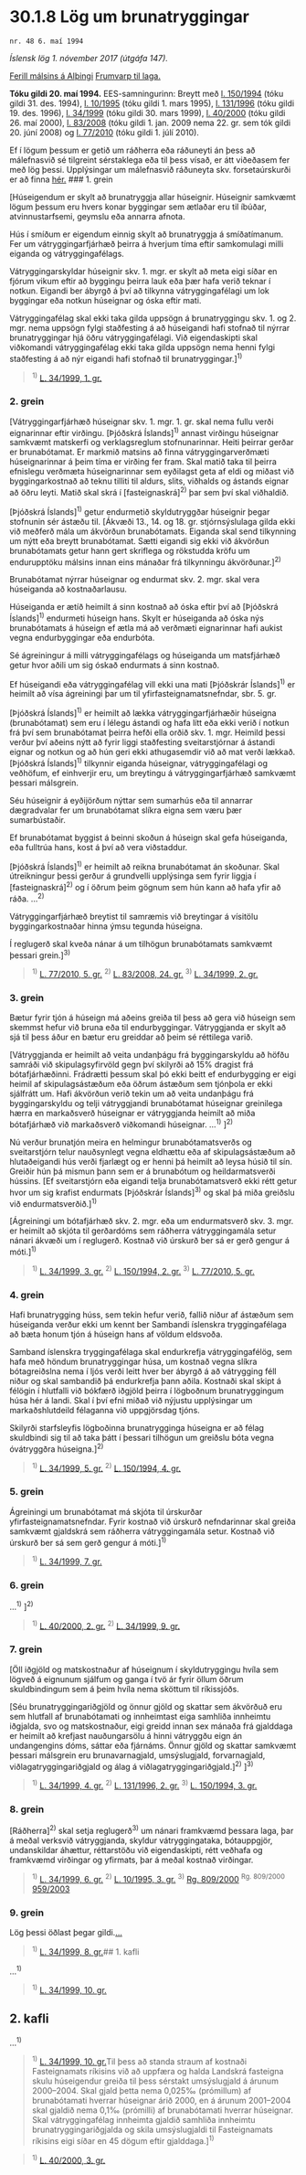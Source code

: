 # 30.1.8 Lög um brunatryggingar

`nr. 48 6. maí 1994`

_Íslensk lög 1. nóvember 2017 (útgáfa 147)._

[Ferill málsins á Alþingi](https://www.althingi.is/thingstorf/thingmalalistar-eftir-thingum/ferill/?ltg=117&mnr=577)
[Frumvarp til laga.](https://www.althingi.is/altext/117/s/0896.html)

**Tóku gildi 20. maí 1994.**
EES-samningurinn:
Breytt með
[l. 150/1994](https://althingi.is/altext/stjt/1994.150.html) (tóku gildi 31. des. 1994),
[l. 10/1995](https://althingi.is/altext/stjt/1995.010.html) (tóku gildi 1. mars 1995),
[l. 131/1996](https://althingi.is/altext/stjt/1996.131.html) (tóku gildi 19. des. 1996),
[l. 34/1999](https://althingi.is/altext/stjt/1999.034.html) (tóku gildi 30. mars 1999),
[l. 40/2000](https://althingi.is/altext/stjt/2000.040.html) (tóku gildi 26. maí 2000),
[l. 83/2008](https://althingi.is/altext/stjt/2008.083.html) (tóku gildi 1. jan. 2009 nema 22. gr. sem tók gildi 20. júní 2008) og
[l. 77/2010](https://althingi.is/altext/stjt/2010.077.html) (tóku gildi 1. júlí 2010).

Ef í lögum þessum er getið um ráðherra eða ráðuneyti án þess að málefnasvið sé tilgreint sérstaklega eða til þess vísað, er átt viðeðasem fer með lög þessi. Upplýsingar um málefnasvið ráðuneyta skv. forsetaúrskurði er að finna [hér.](2017015.md) ### 1. grein

[Húseigendum er skylt að brunatryggja allar húseignir. Húseignir samkvæmt lögum þessum eru hvers konar byggingar sem ætlaðar eru til íbúðar, atvinnustarfsemi, geymslu eða annarra afnota.

Hús í smíðum er eigendum einnig skylt að brunatryggja á smíðatímanum. Fer um vátryggingarfjárhæð þeirra á hverjum tíma eftir samkomulagi milli eiganda og vátryggingafélags.

Vátryggingarskyldar húseignir skv. 1. mgr. er skylt að meta eigi síðar en fjórum vikum eftir að byggingu þeirra lauk eða þær hafa verið teknar í notkun. Eigandi ber ábyrgð á því að tilkynna vátryggingafélagi um lok byggingar eða notkun húseignar og óska eftir mati.

Vátryggingafélag skal ekki taka gilda uppsögn á brunatryggingu skv. 1. og 2. mgr. nema uppsögn fylgi staðfesting á að húseigandi hafi stofnað til nýrrar brunatryggingar hjá öðru vátryggingafélagi. Við eigendaskipti skal viðkomandi vátryggingafélag ekki taka gilda uppsögn nema henni fylgi staðfesting á að nýr eigandi hafi stofnað til brunatryggingar.]<sup>1)</sup> 

> <sup>1)</sup> [L. 34/1999, 1. gr.](https://althingi.is/altext/stjt/1999.034.html)

### 2. grein

[Vátryggingarfjárhæð húseignar skv. 1. mgr. 1. gr. skal nema fullu verði eignarinnar eftir virðingu. [Þjóðskrá Íslands]<sup>1)</sup> annast virðingu húseignar samkvæmt matskerfi og verklagsreglum stofnunarinnar. Heiti þeirrar gerðar er brunabótamat. Er markmið matsins að finna vátryggingarverðmæti húseignarinnar á þeim tíma er virðing fer fram. Skal matið taka til þeirra efnislegu verðmæta húseignarinnar sem eyðilagst geta af eldi og miðast við byggingarkostnað að teknu tilliti til aldurs, slits, viðhalds og ástands eignar að öðru leyti. Matið skal skrá í [fasteignaskrá]<sup>2)</sup> þar sem því skal viðhaldið.

[Þjóðskrá Íslands]<sup>1)</sup> getur endurmetið skyldutryggðar húseignir þegar stofnunin sér ástæðu til. [Ákvæði 13., 14. og 18. gr. stjórnsýslulaga gilda ekki við meðferð mála um ákvörðun brunabótamats. Eiganda skal send tilkynning um nýtt eða breytt brunabótamat. Sætti eigandi sig ekki við ákvörðun brunabótamats getur hann gert skriflega og rökstudda kröfu um endurupptöku málsins innan eins mánaðar frá tilkynningu ákvörðunar.]<sup>2)</sup> 

Brunabótamat nýrrar húseignar og endurmat skv. 2. mgr. skal vera húseiganda að kostnaðarlausu.

Húseiganda er ætíð heimilt á sinn kostnað að óska eftir því að [Þjóðskrá Íslands]<sup>1)</sup> endurmeti húseign hans. Skylt er húseiganda að óska nýs brunabótamats á húseign ef ætla má að verðmæti eignarinnar hafi aukist vegna endurbyggingar eða endurbóta.

Sé ágreiningur á milli vátryggingafélags og húseiganda um matsfjárhæð getur hvor aðili um sig óskað endurmats á sinn kostnað.

Ef húseigandi eða vátryggingafélag vill ekki una mati [Þjóðskrár Íslands]<sup>1)</sup> er heimilt að vísa ágreiningi þar um til yfirfasteignamatsnefndar, sbr. 5. gr.

[Þjóðskrá Íslands]<sup>1)</sup> er heimilt að lækka vátryggingarfjárhæðir húseigna (brunabótamat) sem eru í lélegu ástandi og hafa lítt eða ekki verið í notkun frá því sem brunabótamat þeirra hefði ella orðið skv. 1. mgr. Heimild þessi verður því aðeins nýtt að fyrir liggi staðfesting sveitarstjórnar á ástandi eignar og notkun og að hún geri ekki athugasemdir við að mat verði lækkað. [Þjóðskrá Íslands]<sup>1)</sup> tilkynnir eiganda húseignar, vátryggingafélagi og veðhöfum, ef einhverjir eru, um breytingu á vátryggingarfjárhæð samkvæmt þessari málsgrein.

Séu húseignir á eyðijörðum nýttar sem sumarhús eða til annarrar dægradvalar fer um brunabótamat slíkra eigna sem væru þær sumarbústaðir.

Ef brunabótamat byggist á beinni skoðun á húseign skal gefa húseiganda, eða fulltrúa hans, kost á því að vera viðstaddur.

[Þjóðskrá Íslands]<sup>1)</sup> er heimilt að reikna brunabótamat án skoðunar. Skal útreikningur þessi gerður á grundvelli upplýsinga sem fyrir liggja í [fasteignaskrá]<sup>2)</sup> og í öðrum þeim gögnum sem hún kann að hafa yfir að ráða. …<sup>2)</sup> 

Vátryggingarfjárhæð breytist til samræmis við breytingar á vísitölu byggingarkostnaðar hinna ýmsu tegunda húseigna.

Í reglugerð skal kveða nánar á um tilhögun brunabótamats samkvæmt þessari grein.]<sup>3)</sup> 

> <sup>1)</sup> [L. 77/2010, 5. gr.](https://althingi.is/altext/stjt/2010.077.html#G5) <sup>2)</sup> [L. 83/2008, 24. gr.](https://althingi.is/altext/stjt/2008.083.html) <sup>3)</sup> [L. 34/1999, 2. gr.](https://althingi.is/altext/stjt/1999.034.html)

### 3. grein

Bætur fyrir tjón á húseign má aðeins greiða til þess að gera við húseign sem skemmst hefur við bruna eða til endurbyggingar. Vátryggjanda er skylt að sjá til þess áður en bætur eru greiddar að þeim sé réttilega varið.

[Vátryggjanda er heimilt að veita undanþágu frá byggingarskyldu að höfðu samráði við skipulagsyfirvöld gegn því skilyrði að 15% dragist frá bótafjárhæðinni. Frádrætti þessum skal þó ekki beitt ef endurbygging er eigi heimil af skipulagsástæðum eða öðrum ástæðum sem tjónþola er ekki sjálfrátt um. Hafi ákvörðun verið tekin um að veita undanþágu frá byggingarskyldu og telji vátryggjandi brunabótamat húseignar greinilega hærra en markaðsverð húseignar er vátryggjanda heimilt að miða bótafjárhæð við markaðsverð viðkomandi húseignar. …<sup>1)</sup> ]<sup>2)</sup> 

Nú verður brunatjón meira en helmingur brunabótamatsverðs og sveitarstjórn telur nauðsynlegt vegna eldhættu eða af skipulagsástæðum að hlutaðeigandi hús verði fjarlægt og er henni þá heimilt að leysa húsið til sín. Greiðir hún þá mismun þann sem er á brunabótum og heildarmatsverði hússins. [Ef sveitarstjórn eða eigandi telja brunabótamatsverð ekki rétt getur hvor um sig krafist endurmats [Þjóðskrár Íslands]<sup>3)</sup> og skal þá miða greiðslu við endurmatsverðið.]<sup>1)</sup> 

[Ágreiningi um bótafjárhæð skv. 2. mgr. eða um endurmatsverð skv. 3. mgr. er heimilt að skjóta til gerðardóms sem ráðherra vátryggingamála setur nánari ákvæði um í reglugerð. Kostnað við úrskurð ber sá er gerð gengur á móti.]<sup>1)</sup> 

> <sup>1)</sup> [L. 34/1999, 3. gr.](https://althingi.is/altext/stjt/1999.034.html) <sup>2)</sup> [L. 150/1994, 2. gr.](https://althingi.is/altext/stjt/1994.150.html) <sup>3)</sup> [L. 77/2010, 5. gr.](https://althingi.is/altext/stjt/2010.077.html#G5)

### 4. grein

Hafi brunatrygging húss, sem tekin hefur verið, fallið niður af ástæðum sem húseiganda verður ekki um kennt ber Sambandi íslenskra tryggingafélaga að bæta honum tjón á húseign hans af völdum eldsvoða.

Samband íslenskra tryggingafélaga skal endurkrefja vátryggingafélög, sem hafa með höndum brunatryggingar húsa, um kostnað vegna slíkra bótagreiðslna nema í ljós verði leitt hver ber ábyrgð á að vátrygging féll niður og skal sambandið þá endurkrefja þann aðila. Kostnaði skal skipt á félögin í hlutfalli við bókfærð iðgjöld þeirra í lögboðnum brunatryggingum húsa hér á landi. Skal í því efni miðað við nýjustu upplýsingar um markaðshlutdeild félaganna við uppgjörsdag tjóns.

Skilyrði starfsleyfis lögboðinna brunatrygginga húseigna er að félag skuldbindi sig til að taka þátt í þessari tilhögun um greiðslu bóta vegna óvátryggðra húseigna.]<sup>2)</sup> 

> <sup>1)</sup> [L. 34/1999, 5. gr.](https://althingi.is/altext/stjt/1999.034.html) <sup>2)</sup> [L. 150/1994, 4. gr.](https://althingi.is/altext/stjt/1994.150.html)

### 5. grein

Ágreiningi um brunabótamat má skjóta til úrskurðar yfirfasteignamatsnefndar. Fyrir kostnað við úrskurð nefndarinnar skal greiða samkvæmt gjaldskrá sem ráðherra vátryggingamála setur. Kostnað við úrskurð ber sá sem gerð gengur á móti.]<sup>1)</sup> 

> <sup>1)</sup> [L. 34/1999, 7. gr.](https://althingi.is/altext/stjt/1999.034.html)

### 6. grein

…<sup>1)</sup> ]<sup>2)</sup> 

> <sup>1)</sup> [L. 40/2000, 2. gr.](https://althingi.is/altext/stjt/2000.040.html) <sup>2)</sup> [L. 34/1999, 9. gr.](https://althingi.is/altext/stjt/1999.034.html)

### 7. grein

[Öll iðgjöld og matskostnaður af húseignum í skyldutryggingu hvíla sem lögveð á eignunum sjálfum og ganga í tvö ár fyrir öllum öðrum skuldbindingum sem á þeim hvíla nema sköttum til ríkissjóðs.

[Séu brunatryggingariðgjöld og önnur gjöld og skattar sem ákvörðuð eru sem hlutfall af brunabótamati og innheimtast eiga samhliða innheimtu iðgjalda, svo og matskostnaður, eigi greidd innan sex mánaða frá gjalddaga er heimilt að krefjast nauðungarsölu á hinni vátryggðu eign án undangengins dóms, sáttar eða fjárnáms. Önnur gjöld og skattar samkvæmt þessari málsgrein eru brunavarnagjald, umsýslugjald, forvarnagjald, viðlagatryggingariðgjald og álag á viðlagatryggingariðgjald.]<sup>2)</sup> ]<sup>3)</sup> 

> <sup>1)</sup> [L. 34/1999, 4. gr.](https://althingi.is/altext/stjt/1999.034.html) <sup>2)</sup> [L. 131/1996, 2. gr.](https://althingi.is/altext/stjt/1996.131.html) <sup>3)</sup> [L. 150/1994, 3. gr.](https://althingi.is/altext/stjt/1994.150.html)

### 8. grein

[Ráðherra]<sup>2)</sup> skal setja reglugerð<sup>3)</sup> um nánari framkvæmd þessara laga, þar á meðal verksvið vátryggjanda, skyldur vátryggingataka, bótauppgjör, undanskildar áhættur, réttarstöðu við eigendaskipti, rétt veðhafa og framkvæmd virðingar og yfirmats, þar á meðal kostnað virðingar.

> <sup>1)</sup> [L. 34/1999, 6. gr.](https://althingi.is/altext/stjt/1999.034.html) <sup>2)</sup> [L. 10/1995, 3. gr.](https://althingi.is/altext/stjt/1995.010.html) <sup>3)</sup> [Rg. 809/2000](https://althingi.ishttps://www.reglugerd.is/reglugerdir/allar/nr/809-2000) <sup>Rg. 809/2000</sup> [959/2003](https://althingi.ishttps://www.reglugerd.is/reglugerdir/allar/nr/959-2003)

### 9. grein

Lög þessi öðlast þegar gildi.[…](https://www.althingi.is/lagasafn/leidbeiningar/)

> <sup>1)</sup> [L. 34/1999, 8. gr.](https://althingi.is/altext/stjt/1999.034.html)## 1. kafli

…<sup>1)</sup> 

> <sup>1)</sup> [L. 34/1999, 10. gr.](https://althingi.is/altext/stjt/1999.034.html)

## 2. kafli

…<sup>1)</sup> 

> <sup>1)</sup> [L. 34/1999, 10. gr.](https://althingi.is/altext/stjt/1999.034.html)Til þess að standa straum af kostnaði Fasteignamats ríkisins við að uppfæra og halda Landskrá fasteigna skulu húseigendur greiða til þess sérstakt umsýslugjald á árunum 2000–2004. Skal gjald þetta nema 0,025‰ (prómillum) af brunabótamati hverrar húseignar árið 2000, en á árunum 2001–2004 skal gjaldið nema 0,1‰ (prómilli) af brunabótamati hverrar húseignar. Skal vátryggingafélag innheimta gjaldið samhliða innheimtu brunatryggingariðgjalda og skila umsýslugjaldi til Fasteignamats ríkisins eigi síðar en 45 dögum eftir gjalddaga.]<sup>1)</sup> 

> <sup>1)</sup> [L. 40/2000, 3. gr.](https://althingi.is/altext/stjt/2000.040.html)
